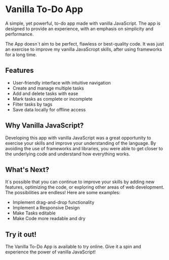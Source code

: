 # Vanilla To-Do App
A simple, yet powerful, to-do app made with vanilla JavaScript. The app is designed to provide an experience, with an emphasis on simplicity and performance.

The App doesn´t aim to be perfect, flawless or best-quality code. It was just an exercise to improve my vanilla JavaScropt skills, after using frameworks for a long time.

## Features
* User-friendly interface with intuitive navigation
* Create and manage multiple tasks
* Add and delete tasks with ease
* Mark tasks as complete or incomplete
* Filter tasks by tags
* Save data locally for offline access

## Why Vanilla JavaScript?
Developing this app with vanilla JavaScript was a great opportunity to exercise your skills and improve your understanding of the language. By avoiding the use of frameworks and libraries, you were able to get closer to the underlying code and understand how everything works.

## What's Next?
It´s possible that you can continue to improve your skills by adding new features, optimizing the code, or exploring other areas of web development. The possibilities are endless! Here are some examples:
* Implement drag-and-drop functionality
* Implement a Responsive Design
* Make Tasks editable
* Make Code more readable and dry

## Try it out!
The Vanilla To-Do App is available to try online. Give it a spin and experience the power of vanilla JavaScript!